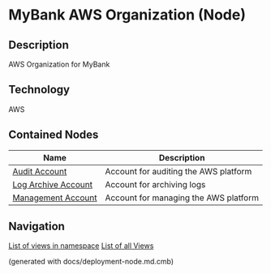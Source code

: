 # MyBank AWS Organization (Node)
## Description
AWS Organization for MyBank

## Technology
AWS

## Contained Nodes
Name | Description 
---|---
[Audit Account](../../../mybank/it-management/aws/audit-account.md) | Account for auditing the AWS platform
[Log Archive Account](../../../mybank/it-management/aws/log-archive-account.md) | Account for archiving logs
[Management Account](../../../mybank/it-management/aws/platform-management-account.md) | Account for managing the AWS platform


## Navigation
[List of views in namespace](./views-in-namespace.md)
[List of all Views](../../../views.md)

(generated with docs/deployment-node.md.cmb)
